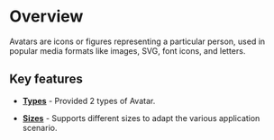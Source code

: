 # Overview

Avatars are icons or figures representing a particular person, used in popular media formats like
images, SVG, font icons, and letters.

## Key features

* **[Types](./types)** - Provided 2 types of Avatar.

* **[Sizes](./types#avatar-size)** - Supports different sizes to adapt the various application scenario.
